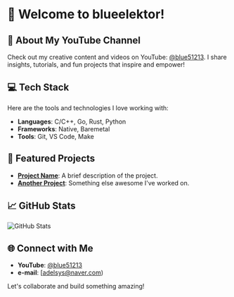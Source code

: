 # 👋 Welcome to blueelektor!

## 🎥 About My YouTube Channel
Check out my creative content and videos on YouTube: [@blue51213](https://www.youtube.com/@blue51213). I share insights, tutorials, and fun projects that inspire and empower!

## 💻 Tech Stack
Here are the tools and technologies I love working with:
- **Languages**: C/C++, Go, Rust, Python
- **Frameworks**: Native, Baremetal
- **Tools**: Git, VS Code, Make

## 🌟 Featured Projects
- **[Project Name](#)**: A brief description of the project.
- **[Another Project](#)**: Something else awesome I've worked on.

## 📈 GitHub Stats
![GitHub Stats](https://github-readme-stats.vercel.app/api?username=blueelektor&show_icons=true&theme=modern)

## 🌐 Connect with Me
- **YouTube**: [@blue51213](https://www.youtube.com/@blue51213)
- **e-mail**: [adelsys@naver.com)

Let's collaborate and build something amazing!

